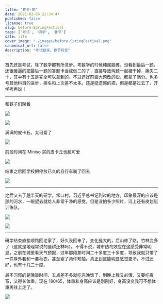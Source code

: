 ```yaml
---
title: "春节·前"
date: 2021-02-06 22:34:47
published: false
license: true
slug: before-SpringFestival
tags: ['考试', '研学', '春节']
cate: life
cover_image: "./images/before-SpringFestival.png"
canonical_url: false
description: "考试结束，春节将至"
---
```


首先还是考试，除了数学都有所进步。考数学的时候纯属脑瘫，没看到最后一题，还很傻逼的把最后一题的答题卡当成倒二的了，直接导致两题一起被干掉，痛失二十，其中有十五是完全可以拿到的。不过还好前面大题改的松，都拿了满分。也多亏其他科目的进步，排名和上次差不太多。还是挺遗憾的把，但是都是过去了，开学考再说！

---

和铁子们聚餐

![ ](https://u.jalenz.cn/before-SpringFestival/lijia.jpg)

![ ](https://u.jalenz.cn/before-SpringFestival/we.jpg)

满满的皮卡丘，太可爱了

![ ](https://u.jalenz.cn/before-SpringFestival/pikaqiu.jpg)

前段时间在 Miniso 买的皮卡丘也超可爱

![ ](https://u.jalenz.cn/before-SpringFestival/pkq.jpg)

结束之后回学校把停放已久的自行车骑了回去

![ ](https://u.jalenz.cn/before-SpringFestival/bike.jpg)

---

之后又去了趟半天的研学，常口村，习近平总书记到过的地方。印象最深的应该是那的河水，一眼望去就给人非常干净的感觉，但是没拍多少照片，河上还有皮划艇训练队。

![ ](https://u.jalenz.cn/before-SpringFestival/ck1.jpg)

![ ](https://u.jalenz.cn/before-SpringFestival/ck2.jpg)

---

研学结束直接顺路回老家了，好久没回来了，变化挺大的，后山修了路，竹林变多了（这就是地理常说的退耕还林吗）。不得不说，城市热岛效应在这感受非常明显，之前在城里看天气预报，过年那段那时间二十多度三十多度，导致我就只带了一件厚外套和一套秋衣，甚至塞了两件短袖。真正到这能明显感觉更冷，不过还好，也有十几二十度。

最不习惯的是晚饭时间，五点差不多就吃完晚饭了，到晚上我又必饿，又要吃夜宵，又得长体重。现在 180/65，体重和身高应该是刚刚好，身高没变我可不想体重再往上走了。

![ ](https://u.jalenz.cn/before-SpringFestival/lj.jpg)
